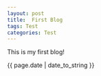 ```yaml
---
layout: post
title:  First Blog
tags: Test
categories: Test
---
```


This is my first blog!

{{ page.date | date_to_string }}